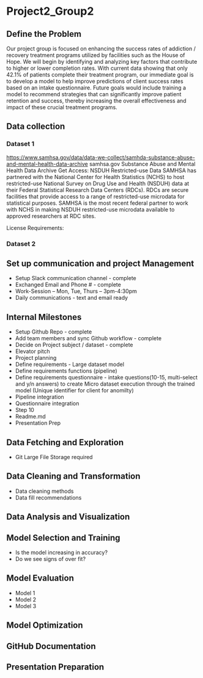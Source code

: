 # Project2_Group2

## Define the Problem

Our project group is focused on enhancing the success rates of addiction / recovery treatment programs utilized by facilities such as the House of Hope. We will begin by identifying and analyzing key factors that contribute to higher or lower completion rates. With current data showing that only 42.1% of patients complete their treatment program, our immediate goal is to develop a model to help improve predictions of client success rates based on an intake questionnaire. Future goals would include training a model to recommend strategies that can significantly improve patient retention and success, thereby increasing the overall effectiveness and impact of these crucial treatment programs.

## Data collection

### Dataset 1

https://www.samhsa.gov/data/data-we-collect/samhda-substance-abuse-and-mental-health-data-archive
samhsa.gov
Substance Abuse and Mental Health Data Archive
Get Access: NSDUH Restricted-use Data SAMHSA has partnered with the National Center for Health Statistics (NCHS) to host restricted-use National Survey on Drug Use and Health (NSDUH) data at their Federal Statistical Research Data Centers (RDCs). RDCs are secure facilities that provide access to a range of restricted-use microdata for statistical purposes. SAMHSA is the most recent federal partner to work with NCHS in making NSDUH restricted-use microdata available to approved researchers at RDC sites.

License Requirements:

### Dataset 2

## Set up communication and project Management

- Setup Slack communication channel - complete
- Exchanged Email and Phone # - complete
- Work-Session – Mon, Tue, Thurs – 3pm-4:30pm
- Daily communications - text and email ready

## Internal Milestones

- Setup Github Repo - complete
- Add team members and sync Github workflow - complete
- Decide on Project subject / dataset - complete
- Elevator pitch
- Project planning
- Define requirements - Large dataset model
- Define requirements functions (pipeline)
- Define requirements questionnaire - intake questions(10-15, multi-select and y/n answers) to create Micro dataset execution through the trained model (Unique identifier for client for anomilty)
- Pipeline integration
- Questionnaire integration
- Step 10
- Readme.md
- Presentation Prep

## Data Fetching and Exploration

- Git Large File Storage required

## Data Cleaning and Transformation

- Data cleaning methods
- Data fill recommendations

## Data Analysis and Visualization

## Model Selection and Training

- Is the model increasing in accuracy?
- Do we see signs of over fit?

## Model Evaluation

- Model 1
- Model 2
- Model 3

## Model Optimization

## GitHub Documentation

## Presentation Preparation
